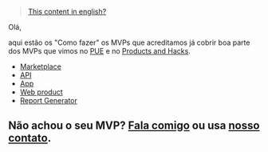 > [This content in english?](https://mvp.without.dev)

Olá,

aqui estão os "Como fazer" os MVPs que acreditamos já cobrir boa parte dos MVPs que vimos no [PUE](https://pue.universidadeagora.com/?ref=mvp.without.dev) e no [Products and Hacks](https://productsandhacks.com/?ref=mvp.without.dev). 

  * [Marketplace](./marketplace)
  * [API](./api)
  * [App](./app)
  * [Web product](./web-product)
  * [Report Generator](./report-generator)
  
  
## Não achou o seu MVP? [Fala comigo](https://twitter.com/efremfilho) ou usa [nosso contato](https://without.dev/#contact).
